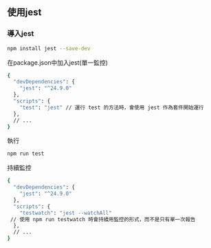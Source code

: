 <h2>使用jest</h2>

<h3>導入jest</h3>

```bash
npm install jest --save-dev
```

在package.json中加入jest(單一監控)

```bash
{
  "devDependencies": {
    "jest": "^24.9.0"
  },
  "scripts": {
    "test": "jest" // 運行 test 的方法時，會使用 jest 作為套件開始運行
  },
  // ...
}
```

執行
```bash
npm run test
```

持續監控

```bash
{
  "devDependencies": {
    "jest": "^24.9.0"
  },
  "scripts": {
    "testwatch": "jest --watchAll"
 // 使用 npm run testwatch 時會持續用監控的形式，而不是只有單一次報告
  },
  // ...
}
```
